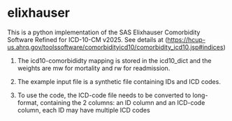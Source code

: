 # elixhauser
This is a python implementation of the SAS Elixhauser Comorbidity Software Refined for ICD-10-CM v2025.
See details at (https://hcup-us.ahrq.gov/toolssoftware/comorbidityicd10/comorbidity_icd10.jsp#indices)

1. The icd10-comorbididty mapping is stored in the icd10_dict and the weights are mw for mortality and rw for readmission. 

2. The example input file is a synthetic file containing IDs and ICD codes. 

3. To use the code, the ICD-code file needs to be converted to long-format, containing the 2 columns: an ID column and an ICD-code column, each ID may have multiple ICD codes

